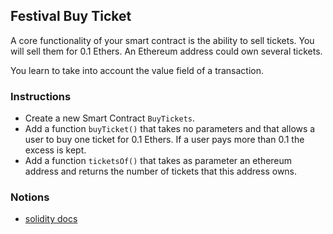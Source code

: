 ## Festival Buy Ticket

A core functionality of your smart contract is the ability to sell tickets. You will sell them for 0.1 Ethers. An Ethereum address could own several tickets.

You learn to take into account the value field of a transaction.

### Instructions

- Create a new Smart Contract `BuyTickets`.
- Add a function `buyTicket()` that takes no parameters and that allows a user to buy one ticket for 0.1 Ethers. If a user pays more than 0.1 the excess is kept.
- Add a function `ticketsOf()` that takes as parameter an ethereum address and returns the number of tickets that this address owns.

### Notions

- [solidity docs](https://docs.soliditylang.org/)
